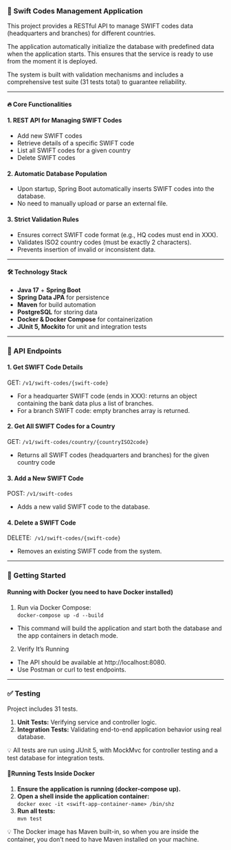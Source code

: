 ### 🏦 Swift Codes Management Application

This project provides a RESTful API to manage SWIFT codes data (headquarters and branches) for different countries. 

The application automatically initialize the database with predefined data when the application starts. This ensures that the service is ready to use from the moment it is deployed.

The system is built with validation mechanisms and includes a comprehensive test suite (31 tests total) to guarantee reliability.

---

#### 🔥 Core Functionalities
#### 1. REST API for Managing SWIFT Codes
- Add new SWIFT codes
- Retrieve details of a specific SWIFT code
- List all SWIFT codes for a given country
- Delete SWIFT codes
#### 2. Automatic Database Population
- Upon startup, Spring Boot automatically inserts SWIFT codes into the database.
- No need to manually upload or parse an external file.
#### 3. Strict Validation Rules
- Ensures correct SWIFT code format (e.g., HQ codes must end in XXX).
- Validates ISO2 country codes (must be exactly 2 characters).
- Prevents insertion of invalid or inconsistent data.

---

#### 🛠️  Technology Stack
- **Java 17** + **Spring Boot**
- **Spring Data JPA** for persistence
- **Maven** for build automation
- **PostgreSQL** for storing data
- **Docker & Docker Compose** for containerization
- **JUnit 5, Mockito** for unit and integration tests

---

### 📌 API Endpoints

#### 1. Get SWIFT Code Details

GET: `/v1/swift-codes/{swift-code}`
- For a headquarter SWIFT code (ends in XXX): returns an object containing the bank data plus a list of branches.
- For a branch SWIFT code: empty branches array is returned.

#### 2. Get All SWIFT Codes for a Country

GET: `/v1/swift-codes/country/{countryISO2code}`

- Returns all SWIFT codes (headquarters and branches) for the given country code

#### 3. Add a New SWIFT Code

POST: `/v1/swift-codes`

- Adds a new valid SWIFT code to the database.

#### 4. Delete a SWIFT Code

DELETE:` /v1/swift-codes/{swift-code}`

- Removes an existing SWIFT code from the system.

---

### 🚀 Getting Started

#### Running with Docker (you need to have Docker installed)
1. Run via Docker Compose:<br>
   `docker-compose up -d --build`<br>
- This command will build the application and start both the database and the app containers in detach mode.

2. Verify It’s Running
- The API should be available at http://localhost:8080.
- Use Postman or curl to test endpoints.

---

### ✅ Testing

Project includes 31 tests.

1.	**Unit Tests:** Verifying service and controller logic.
2.	**Integration Tests:** Validating end-to-end application behavior using real database.


💡 All tests are run using JUnit 5, with MockMvc for controller testing and a test database for integration tests.

#### 🔹Running Tests Inside Docker
1.	**Ensure the application is running (docker-compose up).**
2.	**Open a shell inside the application container:**<br>
`docker exec -it <swift-app-container-name> /bin/shz`
3. **Run all tests:**<br>
`mvn test`

💡 The Docker image has Maven built-in, so when you are inside the container, you don’t need to have Maven installed on your machine.
